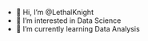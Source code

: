 - 👋 Hi, I’m @LethalKnight
- 👀 I’m interested in Data Science
- 🌱 I’m currently learning Data Analysis

<!---
LethalKnight/LethalKnight is a ✨ special ✨ repository because its `README.md` (this file) appears on your GitHub profile.
You can click the Preview link to take a look at your changes.
--->
